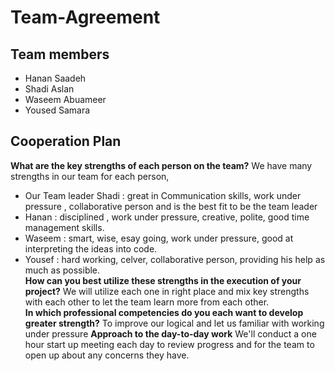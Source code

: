 # Team-Agreement

## Team members
- Hanan Saadeh
- Shadi Aslan
- Waseem Abuameer
- Yoused Samara

## Cooperation Plan
**What are the key strengths of each person on the team?**
We have many strengths in our team for each person,  
- Our Team leader Shadi : great in Communication skills, work under pressure , collaborative person and is the best fit to be the team leader
- Hanan : disciplined ,  work under pressure, creative, polite, good time management skills.
- Waseem : smart, wise, esay going, work under pressure, good at interpreting the ideas into code.  
- Yousef : hard working, celver, collaborative person,  providing his help as much as possible.  
**How can you best utilize these strengths in the execution of your project?**
We will utilize each one in right place and mix key strengths with each other to let the team learn more from each other.  
**In which professional competencies do you each want to develop greater strength?**
To improve our logical and let us familiar with working under pressure
**Approach to the day-to-day work**
We'll conduct a  one hour start up meeting each day to review progress and for the team to open up about any concerns they have.

